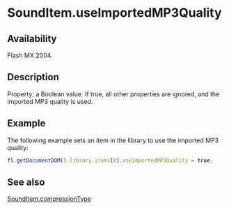 # SoundItem.useImportedMP3Quality

## Availability

Flash MX 2004.

## Description

Property; a Boolean value. If true, all other properties are ignored, and the imported MP3 quality is used.

## Example

The following example sets an item in the library to use the imported MP3 quality:

```javascript
fl.getDocumentDOM().library.items[0].useImportedMP3Quality = true;
```

## See also

[SoundItem.compressionType](../SoundItem_object/SoundItem2.md)
